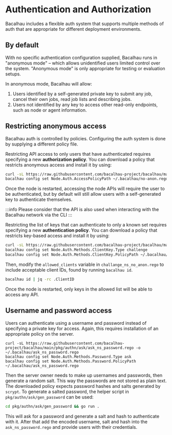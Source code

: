 # Authentication and Authorization

Bacalhau includes a flexible auth system that supports multiple methods of auth
that are appropriate for different deployment environments.

## By default

With no specific authentication configuration supplied, Bacalhau runs in
"anonymous mode" – which allows unidentified users limited control over the
system. "Anonymous mode" is only appropriate for testing or evaluation setups.

In anonymous mode, Bacalhau will allow:

1. Users identified by a self-generated private key to submit any job, cancel their own jobs, read job lists and describing jobs.
1. Users not identified by any key to access other read-only endpoints, such as node or agent information.

## Restricting anonymous access

Bacalhau auth is controlled by policies. Configuring the auth system is done by
supplying a different policy file.

Restricting API access to only users that have authenticated requires specifying
a new **authorization policy**. You can download a policy that restricts
anonymous access and install it by using:

```bash
curl -sL https://raw.githubusercontent.com/bacalhau-project/bacalhau/main/pkg/authz/policies/policy_ns_anon.rego -o ~/.bacalhau/no-anon.rego
bacalhau config set Node.Auth.AccessPolicyPath ~/.bacalhau/no-anon.rego
```

Once the node is restarted, accessing the node APIs will require the user to be
authenticated, but by default will still allow users with a self-generated key
to authenticate themselves.

:::info
Please consider that the API is also used when interacting with the Bacalhau network via the CLI
:::

Restricting the list of keys that can authenticate to only a known set requires
specifying a new **authentication policy**. You can download a policy that
restricts key-based access and install it by using:

```bash
curl -sL https://raw.githubusercontent.com/bacalhau-project/bacalhau/main/pkg/authn/challenge/challenge_ns_no_anon.rego -o ~/.bacalhau/challenge_ns_no_anon.rego
bacalhau config set Node.Auth.Methods.ClientKey.Type challenge
bacalhau config set Node.Auth.Methods.ClientKey.PolicyPath ~/.bacalhau/challenge_ns_no_anon.rego
```

Then, modify the `allowed_clients` variable in `challange_ns_no_anon.rego` to
include acceptable client IDs, found by running `bacalhau id`.

```bash
bacalhau id | jq -rc .ClientID
```

Once the node is restarted, only keys in the allowed list will be able to access
any API.

## Username and password access

Users can authenticate using a username and password instead of specifying a
private key for access. Again, this requires installation of an appropriate
policy on the server.

```
curl -sL https://raw.githubusercontent.com/bacalhau-project/bacalhau/main/pkg/authn/ask/ask_ns_password.rego -o ~/.bacalhau/ask_ns_password.rego
bacalhau config set Node.Auth.Methods.Password.Type ask
bacalhau config set Node.Auth.Methods.Password.PolicyPath ~/.bacalhau/ask_ns_password.rego
```

Then the server owner needs to make up usernames and passwords, then generate a random salt. This way the passwords are not stored as plain text. The downloaded policy
expects password hashes and salts generated by `scrypt`. To generate a salted
password, the helper script in `pkg/authn/ask/gen_password` can be used:

```bash
cd pkg/authn/ask/gen_password && go run .
```

This will ask for a password and generate a salt and hash to authenticate with
it. After that add the encoded username, salt and hash into the `ask_ns_password.rego` and provide users with their credentials.
